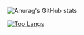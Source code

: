 ![Anurag's GitHub stats](https://github-readme-stats.vercel.app/api?username=mprevide&show_icons=true&theme=radical)

[![Top Langs](https://github-readme-stats.vercel.app/api/top-langs/?username=mprevide&theme=radical&custom_title=Languages&count_private=true&layout=compact&hide=html)](https://github.com/anuraghazra/github-readme-stats)

